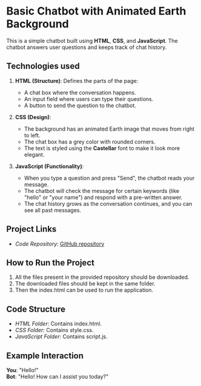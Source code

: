# Basic Chatbot with Animated Earth Background

This is a simple chatbot built using **HTML**, **CSS**, and **JavaScript**. The chatbot answers user questions and keeps track of chat history.

## Technologies used

1. **HTML (Structure)**: Defines the parts of the page:
   - A chat box where the conversation happens.
   - An input field where users can type their questions.
   - A button to send the question to the chatbot.

2. **CSS (Design)**: 
   - The background has an animated Earth image that moves from right to left.
   - The chat box has a grey color with rounded corners.
   - The text is styled using the **Castellar** font to make it look more elegant.

3. **JavaScript (Functionality)**:
   - When you type a question and press "Send", the chatbot reads your message.
   - The chatbot will check the message for certain keywords (like "hello" or "your name") and respond with a pre-written answer.
   - The chat history grows as the conversation continues, and you can see all past messages.

## Project Links
- *Code Repository:* [GitHub repository](https://github.com/Uttkarsh-Dixit/chatbot)

## How to Run the Project
1. All the files present in the provided repository should be downloaded.
2. The downloaded files should be kept in the same folder.
3. Then the index.html can be used to run the application.

## Code Structure
- *HTML Folder*: Contains index.html.
- *CSS Folder*: Contains style.css.
- *JavaScript Folder*: Contains script.js.


## Example Interaction

**You**: "Hello!"  
**Bot**: "Hello! How can I assist you today?"




